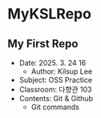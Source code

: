 # MyKSLRepo
## My First Repo
- Date: 2025. 3. 24 16  
    - Author: Kilsup Lee  
- Subject: OSS Practice  
- Classroom: 다향관 103
- Contents: Git & Github
    - Git commands  
